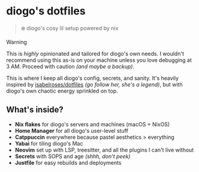 # diogo's dotfiles

> ❄️ diogo's cosy lil setup powered by nix

> [!WARNING]
> This is _highly_ opinionated and tailored for diogo's own needs. I wouldn't recommend using this as-is on your machine unless you love debugging at 3 AM. Proceed with caution _(and maybe a backup)_.

This is where I keep all diogo's config, secrets, and sanity. It's heavily inspired by [isabelroses/dotfiles](https://github.com/isabelroses/dotfiles) _(go follow her, she's a legend)_, but with diogo's own chaotic energy sprinkled on top.

## What's inside?

* **Nix flakes** for diogo's servers and machines (macOS + NixOS)
* **Home Manager** for all diogo's user-level stuff
* **Catppuccin** everywhere because pastel aesthetics > everything
* **Yabai** for tiling diogo's Mac
* **Neovim** set up with LSP, treesitter, and all the plugins I can't live without
* **Secrets** with SOPS and age _(shhh, don't peek)_
* **Justfile** for easy rebuilds and deployments
